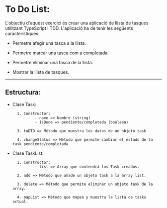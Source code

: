 # To Do List:

L'objectiu d'aquest exercici és crear una aplicació de llista de tasques utilitzant TypeScript i TDD. L'aplicació ha de tenir les següents característiques:

- Permetre afegir una tasca a la llista.

- Permetre marcar una tasca com a completada.

- Permetre eliminar una tasca de la llista.

- Mostrar la llista de tasques.

---------------------------

## Estructura:

- Clase Task:
        
        1. Constructor:
                - name => Nombre (string)
                - isDone => pendiente/completada (boolean)

        3. toDTO => Método que muestra los datos de un objeto task

        4. changeStatus => Método que permite cambiar el estado de la task pendiente/completada

- Clase TaskList:

        1. Constructor:
                - list => Array que contendrá los Task creados.

        2. add => Método que añade un objeto task a la array list.

        3. delete => Método que permite eliminar un objeto task de la array.

        4. mapList => Método que mapea y muestra la lista de tasks actual.